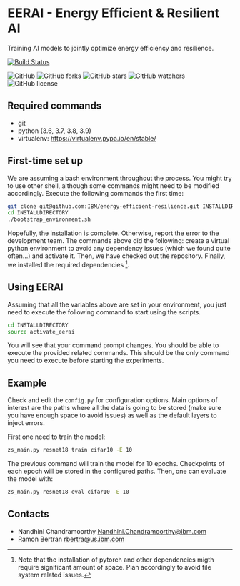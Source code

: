 EERAI - Energy Efficient & Resilient AI
=======================================

Training AI models to jointly optimize energy efficiency and resilience.

[![Build Status](https://app.travis-ci.com/IBM/energy-efficient-resilience.svg?branch=main)](https://app.travis-ci.com/IBM/energy-efficient-resilience)

![GitHub](https://img.shields.io/github/license/IBM/energy-efficient-resilience.svg)
![GitHub forks](https://img.shields.io/github/forks/IBM/energy-efficient-resilience.svg?style=social)
![GitHub stars](https://img.shields.io/github/stars/IBM/energy-efficient-resilience.svg?style=social)
![GitHub watchers](https://img.shields.io/github/watchers/IBM/energy-efficient-resilience.svg?style=social)
![GitHub license](https://img.shields.io/github/license/IBM/energy-efficient-resilience.svg?style=solcial)

Required commands
-----------------

* git
* python (3.6, 3.7, 3.8, 3.9)
* virtualenv: https://virtualenv.pypa.io/en/stable/

First-time set up
-----------------

We are assuming a bash environment throughout the process. You might
try to use other shell, although some commands might need to be
modified accordingly. Execute the following commands the first
time:

```bash
git clone git@github.com:IBM/energy-efficient-resilience.git INSTALLDIRECTORY
cd INSTALLDIRECTORY
./bootstrap_environment.sh
```

Hopefully, the installation is complete. Otherwise, report the
error to the development team. The commands above did the following:
create a virtual python environment to avoid any dependency issues
(which we found quite often...) and activate it. Then, we have
checked out the repository. Finally, we installed the required
dependencies [^1].

Using EERAI
-----------

Assuming that all the variables above are set in your environment,
you just need to execute the following command to start using the
scripts.

```bash
cd INSTALLDIRECTORY
source activate_eerai
```

You will see that your command prompt changes. You should be able
to execute the provided related commands. This should be the only
command you need to execute before starting the experiments.

Example
-------

Check and edit the `config.py` for configuration options. Main options
of interest are the paths where all the data is going to be stored
(make sure you have enough space to avoid issues) as well as the
default layers to inject errors.

First one need to train the model:

```bash
zs_main.py resnet18 train cifar10 -E 10
```

The previous command will train the model for 10 epochs. Checkpoints
of each epoch will be stored in the configured paths. Then, one can
evaluate the model with:

```bash
zs_main.py resnet18 eval cifar10 -E 10
```

Contacts
--------

- Nandhini Chandramoorthy <Nandhini.Chandramoorthy@ibm.com>
- Ramon Bertran <rbertra@us.ibm.com>

[^1]:
    Note that the installation of pytorch and other dependencies migth require
    significant amount of space. Plan accordingly to avoid file system related
    issues.
